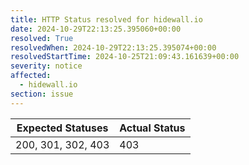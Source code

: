 ```yaml
---
title: HTTP Status resolved for hidewall.io
date: 2024-10-29T22:13:25.395060+00:00
resolved: True
resolvedWhen: 2024-10-29T22:13:25.395074+00:00
resolvedStartTime: 2024-10-25T21:09:43.161639+00:00
severity: notice
affected:
  - hidewall.io
section: issue
---
```


| Expected Statuses | Actual Status  |
|-------------------|----------------|
| 200, 301, 302, 403 | 403 |
